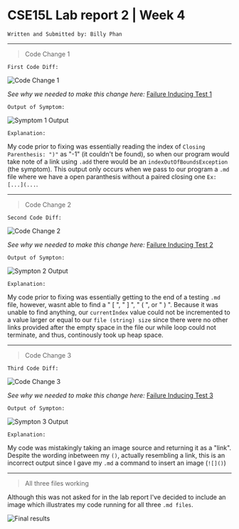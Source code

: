 # CSE15L Lab report 2 | Week 4
```
Written and Submitted by: Billy Phan
```
---

> Code Change 1

```First Code Diff:```

![Code Change 1](cse15l-lab-report-2-ss1.png)

*See why we needed to make this change here:*
[Failure Inducing Test 1](https://github.com/b-ianphan/markdown-parser/blob/main/breakingTest1.md)

```Output of Symptom:```

![Symptom 1 Output](cse15l-lab-report-2-ss2.png)

```Explanation:``` 

My code prior to fixing was essentially reading the index of `Closing Parenthesis: ")"` as "-1" (it couldn't be found), so when our program would take note of a link using `.add` there would be an `indexOutOfBoundsException` (the symptom). This output only occurs when we pass to our program a `.md` file where we have a open paranthesis without a paired closing one `Ex: [...](...`.

---

> Code Change 2

```Second Code Diff:```

![Code Change 2](cse15l-lab-report-2-ss3.png)

*See why we needed to make this change here:* [Failure Inducing Test 2](https://github.com/b-ianphan/markdown-parser/blob/main/breakingTest2.md)

```Output of Sympton:``` 

![Sympton 2 Output](cse15l-lab-report-2-ss4.png)

```Explanation:```

My code prior to fixing was essentially getting to the end of a testing `.md` file, however, wasnt able to find a 
" [ ", " ] ", " ( ", or " ) ". Because it was unable to find anything, our `currentIndex` value could not be incremented to a value larger or equal to our `file (string) size` since there were no other links provided after the empty space in the file our while loop could not terminate, and thus, continously took up heap space. 

--- 

> Code Change 3

```Third Code Diff:```

![Code Change 3](cse15l-lab-report-2-ss5.png)

*See why we needed to make this change here:* [Failure Inducing Test 3](https://github.com/b-ianphan/markdown-parser/blob/main/breakingTest3.md)

```Output of Sympton:```

![Sympton 3 Output](cse15l-lab-report-2-ss6.png)

```Explanation:```

My code was mistakingly taking an image source and returning it as a "link". Despite the wording inbetween my `()`, actually resembling a link, this is an incorrect output since I gave my `.md` a command to insert an image (`![]()`)

---

>All three files working

Although this was not asked for in the lab report I've decided to include an image which illustrates my code running for all three `.md files`.

![Final results](cse15l-lab-report-2-ss7.png)
